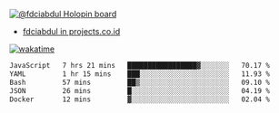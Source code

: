 [![@fdciabdul Holopin board](https://holopin.io/api/user/board?user=fdciabdul)](https://holopin.io/@fdciabdul)

- [fdciabdul in projects.co.id](https://projects.co.id/public/browse_users/view/496e26/fdciabdul)



[![wakatime](https://wakatime.com/badge/user/87646243-158a-4241-a3cb-668e1fa2dbb8.svg)](https://wakatime.com/@87646243-158a-4241-a3cb-668e1fa2dbb8)
<!--START_SECTION:waka-->

```txt
JavaScript   7 hrs 21 mins   █████████████████▓░░░░░░░   70.17 %
YAML         1 hr 15 mins    ███░░░░░░░░░░░░░░░░░░░░░░   11.93 %
Bash         57 mins         ██▒░░░░░░░░░░░░░░░░░░░░░░   09.10 %
JSON         26 mins         █░░░░░░░░░░░░░░░░░░░░░░░░   04.19 %
Docker       12 mins         ▓░░░░░░░░░░░░░░░░░░░░░░░░   02.04 %
```

<!--END_SECTION:waka-->
